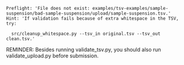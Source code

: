 ```
Preflight: 'File does not exist: examples/tsv-examples/sample-suspension/bad-sample-suspension/upload/sample-suspension.tsv.'
Hint: 'If validation fails because of extra whitespace in the TSV, try:

  src/cleanup_whitespace.py --tsv_in original.tsv --tsv_out clean.tsv.'
```
REMINDER: Besides running validate_tsv.py, you should also run validate_upload.py before submission.
